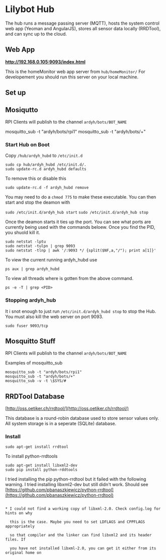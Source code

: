 # Lilybot Hub

The hub runs a message passing server (MQTT), hosts the system control web app (Yeoman and AngularJS), stores all sensor data locally (RRDTool), and can sync up to the cloud.



## Web App

**http://192.168.0.105:9093/index.html**

This is the homeMonitor web app server from `hub/homeMonitor/`
For developement you should run this server on your local machine. 


## Set up

## Mosiqutto
RPI Clients will publish to the channel `ardyh/bots/BOT_NAME`

mosquitto_sub -t "ardyh/bots/rpi1"
mosquitto_sub -t "ardyh/bots/+"



### Start Hub on Boot

Copy `/hub/ardyh_hubd` to `/etc/init.d`


    sudo cp hub/ardyh_hubd /etc/init.d/.
    sudo update-rc.d ardyh_hubd defaults


To remove this or disable this

    sudo update-rc.d -f ardyh_hubd remove


You may need to do a `chmod 775` to make these executable. You can then start and stop the deamon with 

`sudo /etc/init.d/ardyh_hub start`
`sudo /etc/init.d/ardyh_hub stop`


Once the deamon starts it ties up the port. You can see what ports are currently being used with the commands beloew. Once you find the PID, you shuold kill it. 

```
sudo netstat -lptu
sudo netstat -tulpn | grep 9093 
sudo netstat -tlnp | awk '/:9093 */ {split($NF,a,"/"); print a[1]}'
```


To view the current running ardyh_hubd use 
```
ps aux | grep ardyh_hubd
```

To view all threads where <PID> is gotten from the above command.
```
ps -e -T | grep <PID>
```

### Stopping ardyh_hub
It i snot enough to just run `/etc/init.d/ardyh_hubd stop` to stop the Hub. You must also kill the web server on port 9093.

```
sudo fuser 9093/tcp
```



## Mosquitto Stuff
RPI Clients will publish to the channel `ardyh/bots/BOT_NAME`

Examples of mosquitto_sub

    mosquitto_sub -t "ardyh/bots/rpi1"
    mosquitto_sub -t "ardyh/bots/+"
    mosquitto_sub -v -t \$SYS/#

## RRDTool Database

[http://oss.oetiker.ch/rrdtool/](http://oss.oetiker.ch/rrdtool/)

This database is a round-robin database used to store sensor values only. All system storage is in a seperate (SQLite) database.

### Install
    sudo apt-get install rrdtool


To install python-rrdtools

    sudo apt-get install libxml2-dev
    sudo pip install python-rddtools


I tried installing the pip python-rrdtool but it failed with the following warning. I tried installing libxml2-dev
but still didn't work. Should see [https://github.com/pbanaszkiewicz/python-rrdtool](https://github.com/pbanaszkiewicz/python-rrdtool)
```

* I could not find a working copy of libxml-2.0. Check config.log for hints on why

  this is the case. Maybe you need to set LDFLAGS and CPPFLAGS appropriately

  so that compiler and the linker can find libxml2 and its header files. If

  you have not installed libxml-2.0, you can get it either from its original home on
```


